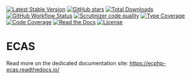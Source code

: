 [![Latest Stable Version](https://img.shields.io/packagist/v/ecphp/ecas.svg?style=flat-square)](https://packagist.org/packages/ecphp/ecas)
[![GitHub stars](https://img.shields.io/github/stars/ecphp/ecas.svg?style=flat-square)](https://packagist.org/packages/ecphp/ecas)
[![Total Downloads](https://img.shields.io/packagist/dt/ecphp/ecas.svg?style=flat-square)](https://packagist.org/packages/ecphp/ecas)
[![GitHub Workflow Status](https://img.shields.io/github/workflow/status/ecphp/ecas/Continuous%20Integration?style=flat-square)](https://github.com/ecphp/ecas/actions)
[![Scrutinizer code quality](https://img.shields.io/scrutinizer/quality/g/ecphp/ecas/master.svg?style=flat-square)](https://scrutinizer-ci.com/g/ecphp/ecas/?branch=master)
[![Type Coverage](https://shepherd.dev/github/ecphp/ecas/coverage.svg)](https://shepherd.dev/github/ecphp/ecas)
[![Code Coverage](https://img.shields.io/scrutinizer/coverage/g/ecphp/ecas/master.svg?style=flat-square)](https://scrutinizer-ci.com/g/ecphp/ecas/?branch=master)
[![Read the Docs](https://img.shields.io/readthedocs/ecphp-ecas?style=flat-square)](https://ecphp-ecas.readthedocs.io/)
[![License](https://img.shields.io/packagist/l/ecphp/ecas.svg?style=flat-square)](https://packagist.org/packages/ecphp/ecas)

# ECAS

Read more on the dedicated documentation site:
https://ecphp-ecas.readthedocs.io/
